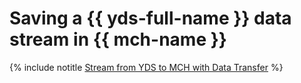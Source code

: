 # Saving a {{ yds-full-name }} data stream in {{ mch-name }}

{% include notitle [Stream from YDS to MCH with Data Transfer](../../_tutorials/dataplatform/yds-to-clickhouse.md) %}
